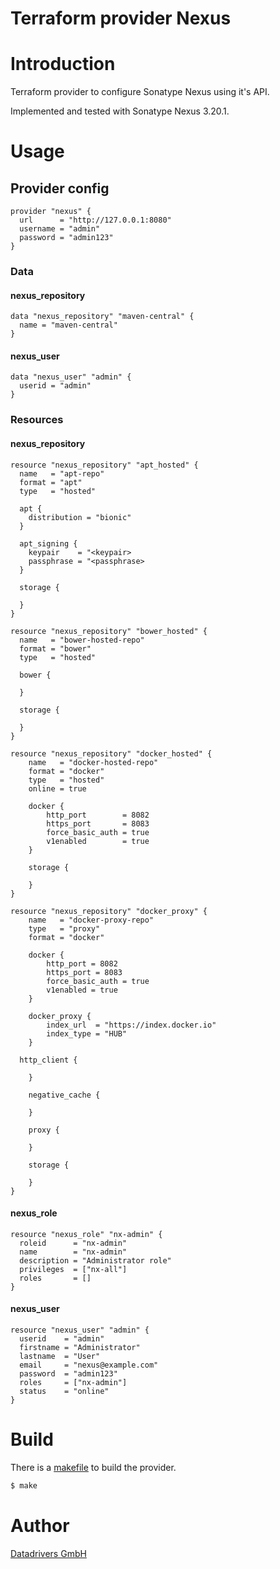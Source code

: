 Terraform provider Nexus
==========

# Introduction

Terraform provider to configure Sonatype Nexus using it's API.

Implemented and tested with Sonatype Nexus 3.20.1.

# Usage

## Provider config

```hcl
provider "nexus" {
  url      = "http://127.0.0.1:8080"
  username = "admin"
  password = "admin123"
}
```

### Data

#### nexus_repository

```hcl
data "nexus_repository" "maven-central" {
  name = "maven-central"
}
```

#### nexus_user

```hcl
data "nexus_user" "admin" {
  userid = "admin"
}
```

### Resources

#### nexus_repository

```hcl
resource "nexus_repository" "apt_hosted" {
  name   = "apt-repo"
  format = "apt"
  type   = "hosted"

  apt {
    distribution = "bionic"
  }

  apt_signing {
    keypair    = "<keypair>
    passphrase = "<passphrase>
  }

  storage {

  }
}
```

```hcl
resource "nexus_repository" "bower_hosted" {
  name   = "bower-hosted-repo"
  format = "bower"
  type   = "hosted"

  bower {

  }

  storage {

  }
}
```

```hcl
resource "nexus_repository" "docker_hosted" {
	name   = "docker-hosted-repo"
	format = "docker"
	type   = "hosted"
	online = true

	docker {
		http_port        = 8082
		https_port       = 8083
		force_basic_auth = true
		v1enabled        = true
	}

	storage {

	}
}
```

```hcl
resource "nexus_repository" "docker_proxy" {
	name   = "docker-proxy-repo"
	type   = "proxy"
	format = "docker"

	docker {
		http_port = 8082
		https_port = 8083
		force_basic_auth = true
		v1enabled = true
	}

    docker_proxy {
		index_url  = "https://index.docker.io"
		index_type = "HUB"
	}

  http_client {

	}

	negative_cache {

	}

	proxy {

	}

	storage {

	}
}
```

#### nexus_role

```hcl
resource "nexus_role" "nx-admin" {
  roleid      = "nx-admin"
  name        = "nx-admin"
  description = "Administrator role"
  privileges  = ["nx-all"]
  roles       = []
}
```

#### nexus_user

```hcl
resource "nexus_user" "admin" {
  userid    = "admin"
  firstname = "Administrator"
  lastname  = "User"
  email     = "nexus@example.com"
  password  = "admin123"
  roles     = ["nx-admin"]
  status    = "online"
}
```

# Build

There is a [makefile](./GNUmakefile) to build the provider.

```sh
$ make
```

# Author

[Datadrivers GmbH](https://www.datadrivers.de)